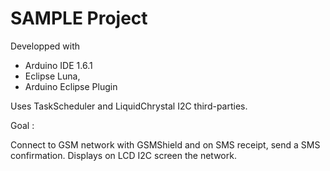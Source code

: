 # SAMPLE Project

Developped with 

- Arduino IDE 1.6.1
- Eclipse Luna, 
- Arduino Eclipse Plugin

Uses TaskScheduler and LiquidChrystal I2C third-parties.

Goal :

Connect to GSM network with GSMShield and on SMS receipt, send a SMS confirmation.
Displays on LCD I2C screen the network.
